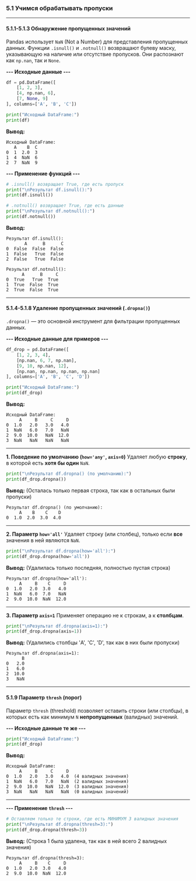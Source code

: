 ### 5.1 Учимся обрабатывать пропуски

---
#### 5.1.1-5.1.3 Обнаружение пропущенных значений

Pandas использует `NaN` (Not a Number) для представления пропущенных данных. Функции `.isnull()` и `.notnull()` возвращают булеву маску, указывающую на наличие или отсутствие пропусков. Они распознают как `np.nan`, так и `None`.

**--- Исходные данные ---**
```python
df = pd.DataFrame([
    [1, 2, 3],
    [4, np.nan, 6],
    [7, None, 9]
], columns=['A', 'B', 'C'])

print("Исходный DataFrame:")
print(df)
```
**Вывод:**
```
Исходный DataFrame:
   A    B  C
0  1  2.0  3
1  4  NaN  6
2  7  NaN  9
```

**--- Применение функций ---**
```python
# .isnull() возвращает True, где есть пропуск
print("\nРезультат df.isnull():")
print(df.isnull())

# .notnull() возвращает True, где есть данные
print("\nРезультат df.notnull():")
print(df.notnull())
```
**Вывод:**
```
Результат df.isnull():
       A      B      C
0  False  False  False
1  False   True  False
2  False   True  False

Результат df.notnull():
      A      B     C
0  True   True  True
1  True  False  True
2  True  False  True
```
---
#### 5.1.4-5.1.8 Удаление пропущенных значений (`.dropna()`)

`.dropna()` — это основной инструмент для фильтрации пропущенных данных.

**--- Исходные данные для примеров ---**
```python
df_drop = pd.DataFrame([
    [1, 2, 3, 4],
    [np.nan, 6, 7, np.nan],
    [9, 10, np.nan, 12],
    [np.nan, np.nan, np.nan, np.nan]
], columns=['A', 'B', 'C', 'D'])

print("Исходный DataFrame:")
print(df_drop)
```
**Вывод:**
```
Исходный DataFrame:
     A     B     C     D
0  1.0   2.0   3.0   4.0
1  NaN   6.0   7.0   NaN
2  9.0  10.0   NaN  12.0
3  NaN   NaN   NaN   NaN
```
---
**1. Поведение по умолчанию (`how='any'`, `axis=0`)**
Удаляет любую **строку**, в которой есть **хотя бы один** `NaN`.

```python
print("\nРезультат df.dropna() (по умолчанию):")
print(df_drop.dropna())
```
**Вывод:** (Осталась только первая строка, так как в остальных были пропуски)
```
Результат df.dropna() (по умолчанию):
     A    B    C    D
0  1.0  2.0  3.0  4.0
```
---
**2. Параметр `how='all'`**
Удаляет строку (или столбец), только если **все** значения в ней являются `NaN`.

```python
print("\nРезультат df.dropna(how='all'):")
print(df_drop.dropna(how='all'))
```
**Вывод:** (Удалилась только последняя, полностью пустая строка)
```
Результат df.dropna(how='all'):
     A     B    C     D
0  1.0   2.0  3.0   4.0
1  NaN   6.0  7.0   NaN
2  9.0  10.0  NaN  12.0
```
---
**3. Параметр `axis=1`**
Применяет операцию не к строкам, а к **столбцам**.

```python
print("\nРезультат df.dropna(axis=1):")
print(df_drop.dropna(axis=1))
```
**Вывод:** (Удалились столбцы 'A', 'C', 'D', так как в них были пропуски)
```
Результат df.dropna(axis=1):
      B
0   2.0
1   6.0
2  10.0
3   NaN
```
---
#### 5.1.9 Параметр `thresh` (порог)

Параметр `thresh` (threshold) позволяет оставить строки (или столбцы), в которых есть как минимум `N` **непропущенных** (валидных) значений.

**--- Исходные данные те же ---**
```python
print("Исходный DataFrame:")
print(df_drop)
```
**Вывод:**
```
Исходный DataFrame:
     A     B     C     D
0  1.0   2.0   3.0   4.0  (4 валидных значения)
1  NaN   6.0   7.0   NaN  (2 валидных значения)
2  9.0  10.0   NaN  12.0  (3 валидных значения)
3  NaN   NaN   NaN   NaN  (0 валидных значений)
```
---
**--- Применение `thresh` ---**
```python
# Оставляем только те строки, где есть МИНИМУМ 3 валидных значения
print("\nРезультат df.dropna(thresh=3):")
print(df_drop.dropna(thresh=3))
```
**Вывод:** (Строка 1 была удалена, так как в ней всего 2 валидных значения)
```
Результат df.dropna(thresh=3):
     A     B    C     D
0  1.0   2.0  3.0   4.0
2  9.0  10.0  NaN  12.0
```
